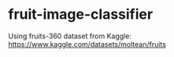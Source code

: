 # fruit-image-classifier

Using fruits-360 dataset from Kaggle:
https://www.kaggle.com/datasets/moltean/fruits
